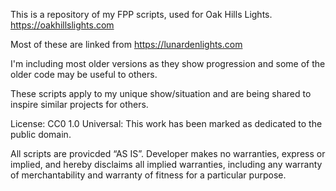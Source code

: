 This is a repository of my FPP scripts, used for Oak Hills Lights.
https://oakhillslights.com

Most of these are linked from https://lunardenlights.com

I'm including most older versions as they show progression and some of the older code may be useful to others.

These scripts apply to my unique show/situation and are being shared to inspire similar projects for others.

License: CC0 1.0 Universal: This work has been marked as dedicated to the public domain.

All scripts are provicded ​“AS IS”. Developer makes no warranties, express or implied, and hereby disclaims all implied warranties, including any warranty of merchantability and warranty of fitness for a particular purpose.